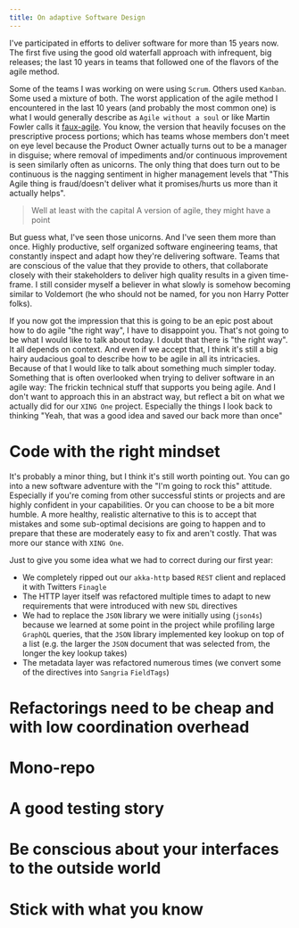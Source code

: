 ```yaml
---
title: On adaptive Software Design
---
```

I've participated in efforts to deliver software for more than 15 years now. The first five using the good old waterfall approach with infrequent, big releases; the last 10 years in teams that followed one of the flavors of the agile method. 

Some of the teams I was working on were using `Scrum`. Others used `Kanban`. Some used a mixture of both. The worst application of the agile method I encountered in the last 10 years (and probably the most common one) is what I would generally describe as `Agile without a soul` or like Martin Fowler calls it [faux-agile](https://martinfowler.com/articles/agile-aus-2018.html). You know, the version that heavily focuses on the prescriptive process portions; which has teams whose members don't meet on eye level because the Product Owner actually turns out to be a manager in disguise; where removal of impediments and/or continuous improvement is seen similarly often as unicorns. The only thing that does turn out to be continuous is the nagging sentiment in higher management levels that "This Agile thing is fraud/doesn't deliver what it promises/hurts us more than it actually helps". 

> Well at least with the capital A version of agile, they might have a point

But guess what, I've seen those unicorns. And I've seen them more than once. Highly productive, self organized software engineering teams, that constantly inspect and adapt how they're delivering software. Teams that are conscious of the value that they provide to others, that collaborate closely with their stakeholders to deliver high quality results in a given time-frame. I still consider myself a believer in what slowly is somehow becoming similar to Voldemort (he who should not be named, for you non Harry Potter folks). 

If you now got the impression that this is going to be an epic post about how to do agile "the right way", I have to disappoint you. That's not going to be what I would like to talk about today. I doubt that there is "the right way". It all depends on context. And even if we accept that, I think it's still a big hairy audacious goal to describe how to be agile in all its intricacies. Because of that I would like to talk about something much simpler today. Something that is often overlooked when trying to deliver software in an agile way: The frickin technical stuff that supports you being agile. And I don't want to approach this in an abstract way, but reflect a bit on what we actually did for our `XING One` project. Especially the things I look back to thinking "Yeah, that was a good idea and saved our back more than once"

# Code with the right mindset
It's probably a minor thing, but I think it's still worth pointing out. You can go into a new software adventure with the "I'm going to rock this" attitude. Especially if you're coming from other successful stints or projects and are highly confident in your capabilities. Or you can choose to be a bit more humble. A more healthy, realistic alternative to this is to accept that mistakes and some sub-optimal decisions are going to happen and to prepare that these are moderately easy to fix and aren't costly. That was more our stance with `XING One`. 

Just to give you some idea what we had to correct during our first year:

* We completely ripped out our `akka-http` based `REST` client and replaced it with Twitters `Finagle`
* The HTTP layer itself was refactored multiple times to adapt to new requirements that were introduced with new `SDL` directives
* We had to replace the `JSON` library we were initially using (`json4s`) because we learned at some point in the project while profiling large `GraphQL` queries, that the `JSON` library implemented key lookup on top of a list (e.g. the larger the `JSON` document that was selected from, the longer the key lookup takes)
* The metadata layer was refactored numerous times (we convert some of the directives into `Sangria` `FieldTags`) 

# Refactorings need to be cheap and with low coordination overhead
# Mono-repo
# A good testing story
# Be conscious about your interfaces to the outside world
# Stick with what you know